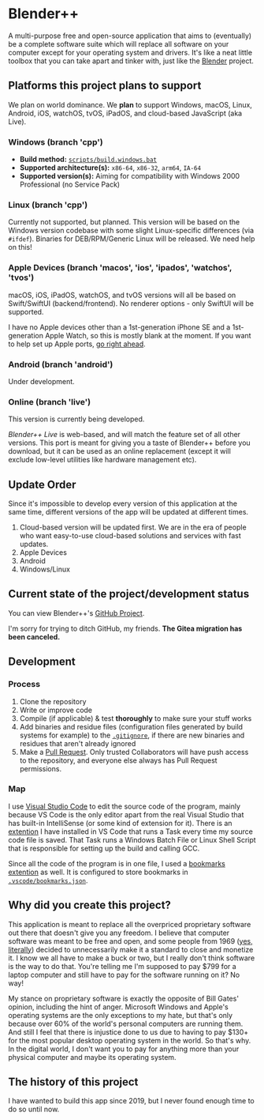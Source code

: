 # Blender++
A multi-purpose free and open-source application that aims to (eventually) be a complete software suite which will replace all software on your computer except for your operating system and drivers. It's like a neat little toolbox that you can take apart and tinker with, just like the [Blender](https://www.blender.org/) project.

## Platforms this project plans to support
We plan on world dominance. We **plan** to support Windows, macOS, Linux, Android, iOS, watchOS, tvOS, iPadOS, and cloud-based JavaScript (aka Live).

### Windows (branch 'cpp')
* **Build method:** [`scripts/build.windows.bat`](https://github.com/HackerDaGreat57/bpp/blob/main/scripts/build.windows.bat)
* **Supported architecture(s):** `x86-64`, `x86-32`, `arm64`, `IA-64`
* **Supported version(s):** Aiming for compatibility with Windows 2000 Professional (no Service Pack)

### Linux (branch 'cpp')
Currently not supported, but planned. This version will be based on the Windows version codebase with some slight Linux-specific differences (via `#ifdef`). Binaries for DEB/RPM/Generic Linux will be released. We need help on this!

### Apple Devices (branch 'macos', 'ios', 'ipados', 'watchos', 'tvos')
macOS, iOS, iPadOS, watchOS, and tvOS versions will all be based on Swift/SwiftUI (backend/frontend). No renderer options - only SwiftUI will be supported.

I have no Apple devices other than a 1st-generation iPhone SE and a 1st-generation Apple Watch, so this is mostly blank at the moment. If you want to help set up Apple ports, [go right ahead](https://github.com/HackerDaGreat57/bpp/issues/15).

### Android (branch 'android')
Under development.

### Online (branch 'live')
This version is currently being developed.

*Blender++ Live* is web-based, and will match the feature set of all other versions. This port is meant for giving you a taste of Blender++ before you download, but it can be used as an online replacement (except it will exclude low-level utilities like hardware management etc).

## Update Order
Since it's impossible to develop every version of this application at the same time, different versions of the app will be updated at different times.
1. Cloud-based version will be updated first. We are in the era of people who want easy-to-use cloud-based solutions and services with fast updates.
2. Apple Devices
3. Android
4. Windows/Linux

## Current state of the project/development status
You can view Blender++'s [GitHub Project](https://github.com/users/HackerDaGreat57/projects/2).

I'm sorry for trying to ditch GitHub, my friends. **The Gitea migration has been canceled.**

## Development
### Process
1. Clone the repository
2. Write or improve code
3. Compile (if applicable) & test **thoroughly** to make sure your stuff works
4. Add binaries and residue files (configuration files generated by build systems for example) to the [`.gitignore`](https://github.com/HackerDaGreat57/bpp/blob/main/.gitignore), if there are new binaries and residues that aren't already ignored
5. Make a [Pull Request](https://github.com/HackerDaGreat57/bpp/pulls). Only trusted Collaborators will have push access to the repository, and everyone else always has Pull Request permissions.

### Map
I use [Visual Studio Code](https://github.com/microsoft/vscode) to edit the source code of the program, mainly because VS Code is the only editor apart from the real Visual Studio that has built-in IntelliSense (or some kind of extension for it). There is an [extention](https://github.com/wk-j/vscode-save-and-run) I have installed in VS Code that runs a Task every time my source code file is saved. That Task runs a Windows Batch File or Linux Shell Script that is responsible for setting up the build and calling GCC.

Since all the code of the program is in one file, I used a [bookmarks extention](https://github.com/alefragnani/vscode-bookmarks) as well. It is configured to store bookmarks in [`.vscode/bookmarks.json`](https://github.com/HackerDaGreat57/bpp/blob/main/.vscode/bookmarks.json).

## Why did you create this project?
This application is meant to replace all the overpriced proprietary software out there that doesn't give you any freedom. I believe that computer software was meant to be free and open, and some people from 1969 ([yes, literally](https://en.wikipedia.org/wiki/Proprietary_software#Origin)) decided to unnecessarily make it a standard to close and monetize it. I know we all have to make a buck or two, but I really don't think software is the way to do that. You're telling me I'm supposed to pay $799 for a laptop computer and still have to pay for the software running on it? No way!

My stance on proprietary software is exactly the opposite of Bill Gates' opinion, including the hint of anger. Microsoft Windows and Apple's operating systems are the only exceptions to my hate, but that's only because over 60% of the world's personal computers are running them. And still I feel that there is injustice done to us due to having to pay $130+ for the most popular desktop operating system in the world. So that's why. In the digital world, I don't want you to pay for anything more than your physical computer and maybe its operating system.

## The history of this project
I have wanted to build this app since 2019, but I never found enough time to do so until now.
